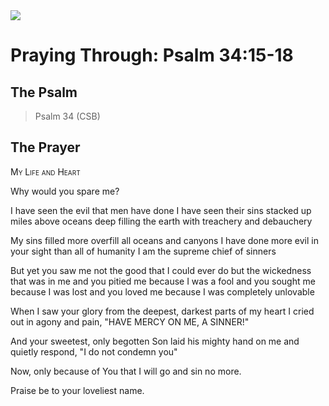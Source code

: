 <img class="intro-right" src="/images/art-paris-psalter.jpg">

# Praying Through: Psalm 34:15-18

## The Psalm

>Psalm 34 (CSB)    

## The Prayer

<div style="font-variant: small-caps;">
My Life and Heart
</div>


Why would you spare me?

I have seen the evil that men have done
  I have seen their sins stacked up
  miles above
  oceans deep
  filling the earth
  with treachery and debauchery

My sins filled more
  overfill all oceans and canyons
  I have done more evil in your sight
  than all of humanity
  I am the supreme chief of sinners

But yet
  you saw me
  not the good that I could ever do
  but the wickedness that was in me
  and you pitied me
  because I was a fool
  and you sought me
  because I was lost
  and you loved me
  because I was completely unlovable

When I saw your glory
  from the deepest, darkest parts of my heart
  I cried out in agony and pain,
  "HAVE MERCY ON ME, A SINNER!"

And your sweetest, only begotten Son
  laid his mighty hand on me
  and quietly respond,
  "I do not condemn you"

Now, only because of You
  that I will go
  and sin no more.

Praise be to your loveliest name.
